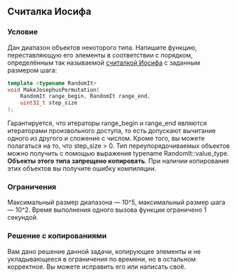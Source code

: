## Считалка Иосифа ##

### Условие ###

Дан диапазон объектов некоторого типа. Напишите функцию, переставляющую его элементы в соответствии с порядком, определённым так называемой [считалкой Иосифа](https://ru.wikipedia.org/wiki/%D0%97%D0%B0%D0%B4%D0%B0%D1%87%D0%B0_%D0%98%D0%BE%D1%81%D0%B8%D1%84%D0%B0_%D0%A4%D0%BB%D0%B0%D0%B2%D0%B8%D1%8F) с заданным размером шага:

```cpp
template <typename RandomIt>
void MakeJosephusPermutation(
    RandomIt range_begin, RandomIt range_end,
    uint32_t step_size
);
```

Гарантируется, что итераторы range_begin и range_end являются итераторами произвольного доступа, то есть допускают вычитание одного из другого и сложение с числом. Кроме того, вы можете полагаться на то, что step_size > 0. Тип переупорядочиваемых объектов можно получить с помощью выражения typename RandomIt::value_type. **Объекты этого типа запрещено копировать**. При наличии копирования этих объектов вы получите ошибку компиляции.

### Ограничения ###

Максимальный размер диапазона — 10^5, максимальный размер шага — 10^2. Время выполнения одного вызова функции ограничено 1 секундой.

### Решение с копированиями ###

Вам дано решение данной задачи, копирующее элементы и не укладывающееся в ограничения по времени, но в остальном корректное. Вы можете исправить его или написать своё.

